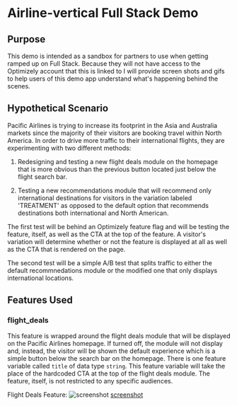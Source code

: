 # Airline-vertical Full Stack Demo

## Purpose

This demo is intended as a sandbox for partners to use when getting ramped up on Full Stack. Because they will not have access to the Optimizely account that this is linked to I will provide screen shots and gifs to help users of this demo app understand what's happening behind the scenes.

## Hypothetical Scenario

Pacific Airlines is  trying to increase its footprint in the Asia and Australia markets since the majority of their visitors are booking travel within North America. In order to drive more traffic to their international flights, they are experimenting with two different methods:

1. Redesigning and testing a new flight deals module on the homepage that is more obvious than the previous button located just below the flight search bar.

2. Testing a new recommendations module that will recommend only international destinations for visitors in the variation labeled 'TREATMENT' as opposed to the default option that recommends destinations both international and North American.

The first test will be behind an Optimizely feature flag and will be testing the feature, itself, as well as the CTA at the top of the feature. A visitor's variation will determine whether or not the feature is displayed at all as well as the CTA that is rendered on the page.

The second test will be a simple A/B test that splits traffic to either the default recommnedations module or the modified one that only displays international locations.

## Features Used

### flight_deals

This feature is wrapped around the flight deals module that will be displayed on the Pacific Airlines homepage. If turned off, the module will not display and, instead, the visitor will be shown the default experience which is a simple button below the search bar on the homepage. There is one feature variable called `title` of data type `string`. This feature variable will take the place of the hardcoded CTA at the top of the flight deals module. The feature, itself, is not restricted to any specific audiences.

Flight Deals Feature:
![screenshot] [screenshot]

[screenshot]: https://github.com/dshaps10/airline-fs-demo/blob/master/Screen%20Shot%202018-09-18%20at%2010.06.00%20AM.png?raw=true